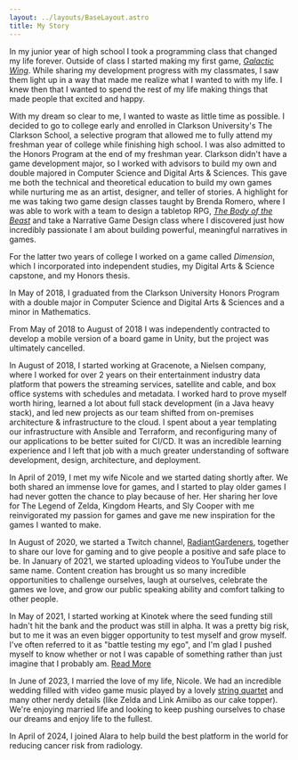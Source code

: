 ```yaml
---
layout: ../layouts/BaseLayout.astro
title: My Story
---
```


In my junior year of high school I took a programming class that changed my life forever. Outside of class I started making my first game, [*Galactic Wing*].
While sharing my development progress with my classmates, I saw them light up in a way that made me realize what I wanted to with my life. 
I knew then that I wanted to spend the rest of my life making things that made people that excited and happy.

With my dream so clear to me, I wanted to waste as little time as possible. 
I decided to go to college early and enrolled in Clarkson University's The Clarkson School, a selective program that allowed me to fully attend my freshman year of college while finishing high school. I was also admitted to the Honors Program at the end of my freshman year.
Clarkson didn't have a game development major, so I worked with advisors to build my own and double majored in Computer Science and Digital Arts & Sciences.
This gave me both the technical and theoretical education to build my own games while nurturing me as an artist, designer, and teller of stories.
A highlight for me was taking two game design classes taught by Brenda Romero, where I was able to work with a team to 
design a tabletop RPG, <em>[The Body of the Beast]</em> and take a Narrative Game Design class where I discovered just how incredibly passionate
I am about building powerful, meaningful narratives in games.

For the latter two years of college I worked on a game called *Dimension*, which I incorporated into independent studies, my Digital Arts & Science capstone, and my Honors thesis.

In May of 2018, I graduated from the Clarkson University Honors Program with a double major in Computer Science and Digital Arts & Sciences and a minor in Mathematics.

From May of 2018 to August of 2018 I was independently contracted to develop a mobile version of a board game in Unity, but the project was ultimately cancelled.

In August of 2018, I started working at Gracenote, a Nielsen company, where I worked for over 2 years on their entertainment industry data platform that powers the streaming services, satellite and cable, and box office systems with schedules and metadata. I worked hard to prove myself worth hiring, learned a lot about full stack development (in a Java heavy stack), and led new projects as our team shifted from on-premises architecture & infrastructure to the cloud. I spent about a year templating our infrastructure with Ansible and Terraform, and reconfiguring many of our applications to be better suited for CI/CD. It was an incredible learning experience and I left that job with a much greater understanding of software development, design, architecture, and deployment.

In April of 2019, I met my wife Nicole and we started dating shortly after. We both shared an immense love for games, and I started to play older games I had never gotten the chance to play because of her. Her sharing her love for The Legend of Zelda, Kingdom Hearts, and Sly Cooper with me reinvigorated my passion for games and gave me new inspiration for the games I wanted to make. 

In August of 2020, we started a Twitch channel, [RadiantGardeners], together to share our love for gaming and to give people a positive and safe place to be. In January of 2021, we started uploading videos to YouTube under the same name. Content creation has brought us so many incredible opportunities to challenge ourselves, laugh at ourselves, celebrate the games we love, and grow our public speaking ability and comfort talking to other people. 

In May of 2021, I started working at Kinotek where the seed funding still hadn't hit the bank and the product was still in alpha. It was a pretty big risk, but to me it was an even bigger opportunity to test myself and grow myself. I've often referred to it as "battle testing my ego", and I'm glad I pushed myself to know whether or not I was capable of something rather than just imagine that I probably am. [Read More](/cv/kinotek/)

In June of 2023, I married the love of my life, Nicole. We had an incredible wedding filled with video game music played by a lovely [string quartet](https://www.viderisq.com/) and many other nerdy details (like Zelda and Link Amiibo as our cake topper). We're enjoying married life and looking to keep pushing ourselves to chase our dreams and enjoy life to the fullest.

In April of 2024, I joined Alara to help build the best platform in the world for reducing cancer risk from radiology.

[The Body of the Beast]:https://www.amazon.com/Body-Beast-Game-Internal-Conflict-ebook/dp/B01EYRHFCU
[RadiantGardeners]:https://www.radiantgardeners.com
[*Galactic Wing*]:/projects/galactic-wing/
